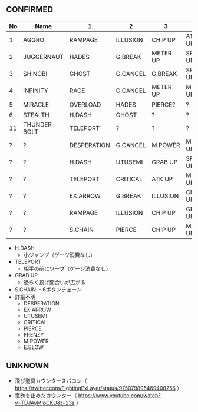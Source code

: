 ## CONFIRMED

|No|Name|1|2|3|4|5|Note|
|--|----|-|-|-|-|-|----|
|1|AGGRO|RAMPAGE|ILLUSION|CHIP UP|ATK UP|ATK UP|βから変更なし|
|2|JUGGERNAUT|HADES|G.BREAK|METER UP|SPEED UP|ATK UP|βから変更なし|
|3|SHINOBI|GHOST|G.CANCEL|G.BREAK|SPEED UP|ATK UP|βから変更なし|
|4|INFINITY|RAGE|G.CANCEL|METER UP|METER UP|METER UP|βから変更なし|
|5|MIRACLE|OVERLOAD|HADES|PIERCE?|?|?|βはILLUSION、GC、GB|
|6|STEALTH|H.DASH|GHOST|?|?|?||
|11|THUNDER BOLT|TELEPORT|?|?|?|?|ブレアPVより|
|?|?|DESPERATION|G.CANCEL|M.POWER|METER UP|METER UP|ほくとPVなど|
|?|?|H.DASH|UTUSEMI|GRAB UP|SPEED UP|SPEED UP|通常版PV|
|?|?|TELEPORT|CRITICAL|ATK UP|METER UP|FRENZY|通常版PV。サンダーボルトか？|
|?|?|EX ARROW|G.BREAK|ILLUSION|CHIP UP|FRENZY|通常版PV|
|?|?|RAMPAGE|ILLUSION|CHIP UP|GRAB UP|E.BLOW|通常版PV|
|?|?|S.CHAIN|PIERCE|CHIP UP|METER UP|E.BLOW|https://twitter.com/miharasan/status/981756364622974976|


- H.DASH
  - 小ジャンプ（ゲージ消費なし）
- TELEPORT
  - 相手の前にワープ（ゲージ消費なし）
- GRAB UP
  - 恐らく投げ間合いが広がる
- S.CHAIN
  - 6ボタンチェーン
- 詳細不明
  - DESPERATION
  - EX ARROW
  - UTUSEMI
  - CRITICAL
  - PIERCE
  - FRENZY
  - M.POWER
  - E.BLOW


## UNKNOWN

- 飛び道具カウンタースパコン（ https://twitter.com/FightingExLayer/status/975079895469408256 ）
- 竜巻を止めたカウンター（ https://www.youtube.com/watch?v=TDJAyMIpCKU&t=23s ）

